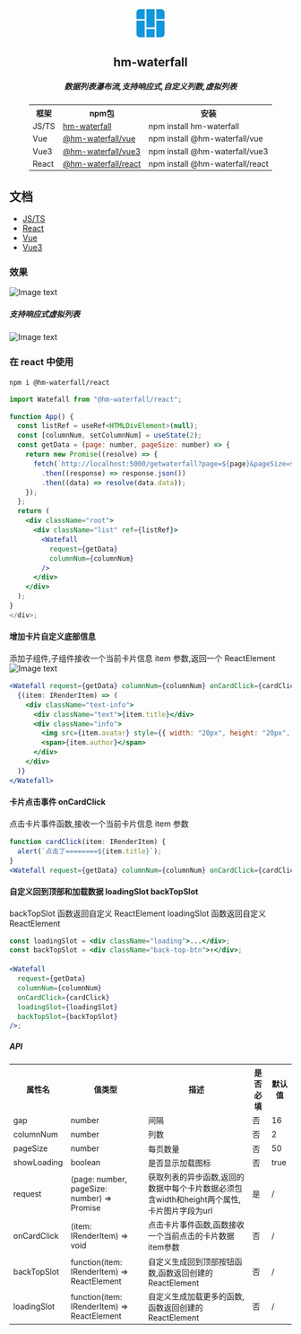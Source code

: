 <div align="center">
<img src="https://raw.githubusercontent.com/hemyWen/hm-waterfall/master/assets/logo.png" width="50" height="50" />
<h2>hm-waterfall</h2>
<h5>数据列表瀑布流,支持响应式,自定义列数,虚拟列表</h5>

<table style="width:auto;display:table">
    <tr>
        <th>框架</th>
        <th>npm包</th>
        <th>安装</th>
    </tr>
    <tr>
        <td>JS/TS</td>
        <td><a href='https://www.npmjs.com/package/hm-waterfall'>hm-waterfall</a></td>
        <td >npm install hm-waterfall</td>
    </tr>
    <tr>
        <td>Vue</td>
        <td><a href='https://www.npmjs.com/package/@hm-waterfall/vue'>@hm-waterfall/vue</a></td>
        <td>npm install @hm-waterfall/vue</td>
    </tr>
      <tr>
        <td>Vue3</td>
        <td><a href='https://www.npmjs.com/package/@hm-waterfall/vue3'>@hm-waterfall/vue3</a></td>
        <td>npm install @hm-waterfall/vue3</td>
    </tr>
     <tr>
        <td>React</td>
        <td><a href='https://www.npmjs.com/package/@hm-waterfall/react'>@hm-waterfall/react</a></td>
        <td>npm install @hm-waterfall/react</td>
    </tr>
</table>
</div>

## 文档

- [JS/TS](https://github.com/hemyWen/hm-waterfall/tree/master/packages/core)
- [React](https://github.com/hemyWen/hm-waterfall/tree/master/packages/react)
- [Vue](https://github.com/hemyWen/hm-waterfall/tree/master/packages/vue)
- [Vue3](https://github.com/hemyWen/hm-waterfall/tree/master/packages/vue3)

### 效果

![Image text](https://raw.github.com/hemyWen/hm-waterfall/master/assets/demo1.jpg)

##### 支持响应式虚拟列表

![Image text](https://raw.github.com/hemyWen/hm-waterfall/master/assets/demo2.gif)

### 在 react 中使用

```shell
npm i @hm-waterfall/react
```

```jsx
import Watefall from "@hm-waterfall/react";
```

```jsx
function App() {
  const listRef = useRef<HTMLDivElement>(null);
  const [columnNum, setColumnNum] = useState(2);
  const getData = (page: number, pageSize: number) => {
    return new Promise((resolve) => {
      fetch(`http://localhost:5000/getwaterfall?page=${page}&pageSize=${pageSize}`)
        .then((response) => response.json())
        .then((data) => resolve(data.data));
    });
  };
  return (
    <div className="root">
      <div className="list" ref={listRef}>
        <Watefall
          request={getData}
          columnNum={columnNum}
        />
      </div>
    </div>
  );
}
</div>;
```

#### 增加卡片自定义底部信息

添加子组件,子组件接收一个当前卡片信息 item 参数,返回一个 ReactElement
![Image text](https://raw.github.com/hemyWen/hm-waterfall/master/assets/demo3.jpg)

```jsx
<Watefall request={getData} columnNum={columnNum} onCardClick={cardClick}>
  {(item: IRenderItem) => (
    <div className="text-info">
      <div className="text">{item.title}</div>
      <div className="info">
        <img src={item.avatar} style={{ width: "20px", height: "20px", borderRadius: "50%" }} />
        <span>{item.author}</span>
      </div>
    </div>
  )}
</Watefall>
```

#### 卡片点击事件 onCardClick

点击卡片事件函数,接收一个当前卡片信息 item 参数

```jsx
function cardClick(item: IRenderItem) {
  alert(`点击了========${item.title}`);
}
<Watefall request={getData} columnNum={columnNum} onCardClick={cardClick} />;
```

#### 自定义回到顶部和加载数据 loadingSlot backTopSlot

backTopSlot 函数返回自定义 ReactElement
loadingSlot 函数返回自定义 ReactElement

```jsx
const loadingSlot = <div className="loading">...</div>;
const backTopSlot = <div className="back-top-btn">↑</div>;

<Watefall
  request={getData}
  columnNum={columnNum}
  onCardClick={cardClick}
  loadingSlot={loadingSlot}
  backTopSlot={backTopSlot}
/>;
```

##### API

<table>
 <tr>
    <th>属性名</th>
    <th>值类型</th>
    <th>描述</th>
    <th>是否必填</th>
    <th>默认值</th>
 </tr>
 <tr>
    <td>gap</td>
    <td>number</td>
    <td>间隔</td>
    <td>否</td>
    <td>16</td>
 </tr>
  <tr>
    <td>columnNum</td>
    <td>number</td>
    <td>列数</td>
    <td>否</td>
    <td>2</td>
 </tr>
  <tr>
    <td>pageSize</td>
    <td>number</td>
    <td>每页数量</td>
    <td>否</td>
    <td>50</td>
 </tr>
 <tr>
    <td>showLoading</td>
    <td>boolean</td>
    <td>是否显示加载图标</td>
    <td>否</td>
    <td>true</td>
 </tr>
 <tr>
    <td>request</td>
    <td>(page: number, pageSize: number) => Promise</td>
    <td>获取列表的异步函数,返回的数据中每个卡片数据必须包含width和height两个属性,卡片图片字段为url</td>
    <td>是</td>
    <td>/</td>
 </tr>
 <tr>
    <td>onCardClick</td>
    <td>(item: IRenderItem) => void</td>
    <td>点击卡片事件函数,函数接收一个当前点击的卡片数据item参数</td>
    <td>否</td>
    <td>/</td>
 </tr>
 <tr>
    <td>backTopSlot</td>
    <td>function(item: IRenderItem) => ReactElement</td>
    <td>自定义生成回到顶部按钮函数,函数返回创建的ReactElement</td>
    <td>否</td>
    <td>/</td>
 </tr>
 <tr>
    <td>loadingSlot</td>
    <td>function(item: IRenderItem) => ReactElement</td>
    <td>自定义生成加载更多的函数,函数返回创建的ReactElement</td>
    <td>否</td>
    <td>/</td>
 </tr>
</table>
